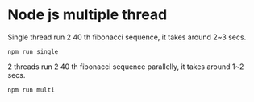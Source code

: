 # Node js multiple thread

Single thread run 2 40 th fibonacci sequence, it takes around 2~3 secs.

```
npm run single
```

2 threads run 2 40 th fibonacci sequence parallelly, it takes around 1~2 secs.

```
npm run multi
```

